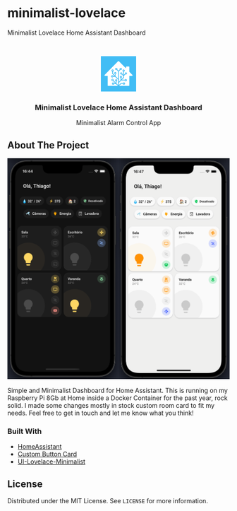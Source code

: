 # minimalist-lovelace
Minimalist Lovelace Home Assistant Dashboard


<!-- PROJECT LOGO -->
<br />
<p align="center">
  <a href="https://github.com/thiagobucca/bucalarm-iot">
    <img src="images/logo.png" alt="Logo" width="80" height="80">
  </a>

  <h3 align="center">Minimalist Lovelace Home Assistant Dashboard</h3>

  <p align="center">
    Minimalist Alarm Control App
    <br />
  </p>
</p>


<!-- ABOUT THE PROJECT -->
## About The Project

[![Product Name Screen Shot][product-screenshot]](https://github.com/thiagobucca/minimalist-lovelace)

Simple and Minimalist Dashboard for Home Assistant. This is running on my Raspberry Pi 8Gb at Home inside a Docker Container for
the past year, rock solid. I made some changes mostly in stock custom room card to fit my needs. Feel free to get in touch and let me know
what you think!



### Built With

* [HomeAssistant](https://www.home-assistant.io/)
* [Custom Button Card](https://github.com/custom-cards/button-card)
* [UI-Lovelace-Minimalist](https://github.com/UI-Lovelace-Minimalist/UI)



<!-- LICENSE -->
## License

Distributed under the MIT License. See `LICENSE` for more information.

<!-- MARKDOWN LINKS & IMAGES -->
[product-screenshot]: images/screenshots.png